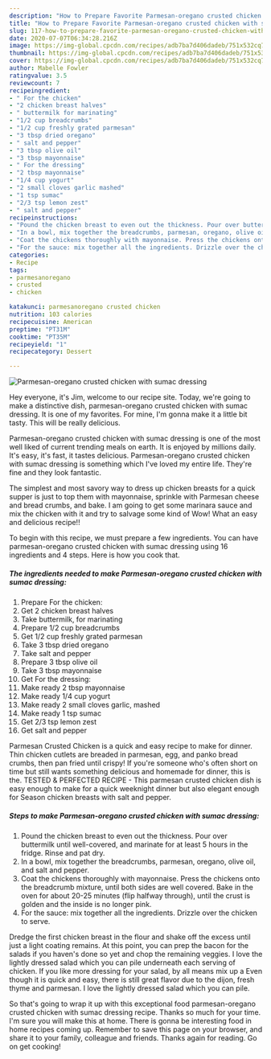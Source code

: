 ```yaml
---
description: "How to Prepare Favorite Parmesan-oregano crusted chicken with sumac dressing"
title: "How to Prepare Favorite Parmesan-oregano crusted chicken with sumac dressing"
slug: 117-how-to-prepare-favorite-parmesan-oregano-crusted-chicken-with-sumac-dressing
date: 2020-07-07T06:34:28.216Z
image: https://img-global.cpcdn.com/recipes/adb7ba7d406dadeb/751x532cq70/parmesan-oregano-crusted-chicken-with-sumac-dressing-recipe-main-photo.jpg
thumbnail: https://img-global.cpcdn.com/recipes/adb7ba7d406dadeb/751x532cq70/parmesan-oregano-crusted-chicken-with-sumac-dressing-recipe-main-photo.jpg
cover: https://img-global.cpcdn.com/recipes/adb7ba7d406dadeb/751x532cq70/parmesan-oregano-crusted-chicken-with-sumac-dressing-recipe-main-photo.jpg
author: Mabelle Fowler
ratingvalue: 3.5
reviewcount: 7
recipeingredient:
- " For the chicken"
- "2 chicken breast halves"
- " buttermilk for marinating"
- "1/2 cup breadcrumbs"
- "1/2 cup freshly grated parmesan"
- "3 tbsp dried oregano"
- " salt and pepper"
- "3 tbsp olive oil"
- "3 tbsp mayonnaise"
- " For the dressing"
- "2 tbsp mayonnaise"
- "1/4 cup yogurt"
- "2 small cloves garlic mashed"
- "1 tsp sumac"
- "2/3 tsp lemon zest"
- " salt and pepper"
recipeinstructions:
- "Pound the chicken breast to even out the thickness. Pour over buttermilk until well-covered, and marinate for at least 5 hours in the fridge. Rinse and pat dry."
- "In a bowl, mix together the breadcrumbs, parmesan, oregano, olive oil, and salt and pepper."
- "Coat the chickens thoroughly with mayonnaise. Press the chickens onto the breadcrumb mixture, until both sides are well covered. Bake in the oven for about 20-25 minutes (flip halfway through), until the crust is golden and the inside is no longer pink."
- "For the sauce: mix together all the ingredients. Drizzle over the chicken to serve."
categories:
- Recipe
tags:
- parmesanoregano
- crusted
- chicken

katakunci: parmesanoregano crusted chicken 
nutrition: 103 calories
recipecuisine: American
preptime: "PT31M"
cooktime: "PT35M"
recipeyield: "1"
recipecategory: Dessert

---
```



![Parmesan-oregano crusted chicken with sumac dressing](https://img-global.cpcdn.com/recipes/adb7ba7d406dadeb/751x532cq70/parmesan-oregano-crusted-chicken-with-sumac-dressing-recipe-main-photo.jpg)

Hey everyone, it's Jim, welcome to our recipe site. Today, we're going to make a distinctive dish, parmesan-oregano crusted chicken with sumac dressing. It is one of my favorites. For mine, I'm gonna make it a little bit tasty. This will be really delicious.

Parmesan-oregano crusted chicken with sumac dressing is one of the most well liked of current trending meals on earth. It is enjoyed by millions daily. It's easy, it's fast, it tastes delicious. Parmesan-oregano crusted chicken with sumac dressing is something which I've loved my entire life. They're fine and they look fantastic.

The simplest and most savory way to dress up chicken breasts for a quick supper is just to top them with mayonnaise, sprinkle with Parmesan cheese and bread crumbs, and bake. I am going to get some marinara sauce and mix the chicken with it and try to salvage some kind of Wow! What an easy and delicious recipe!!


To begin with this recipe, we must prepare a few ingredients. You can have parmesan-oregano crusted chicken with sumac dressing using 16 ingredients and 4 steps. Here is how you cook that.

<!--inarticleads1-->

##### The ingredients needed to make Parmesan-oregano crusted chicken with sumac dressing:

1. Prepare  For the chicken:
1. Get 2 chicken breast halves
1. Take  buttermilk, for marinating
1. Prepare 1/2 cup breadcrumbs
1. Get 1/2 cup freshly grated parmesan
1. Take 3 tbsp dried oregano
1. Take  salt and pepper
1. Prepare 3 tbsp olive oil
1. Take 3 tbsp mayonnaise
1. Get  For the dressing:
1. Make ready 2 tbsp mayonnaise
1. Make ready 1/4 cup yogurt
1. Make ready 2 small cloves garlic, mashed
1. Make ready 1 tsp sumac
1. Get 2/3 tsp lemon zest
1. Get  salt and pepper


Parmesan Crusted Chicken is a quick and easy recipe to make for dinner. Thin chicken cutlets are breaded in parmesan, egg, and panko bread crumbs, then pan fried until crispy! If you&#39;re someone who&#39;s often short on time but still wants something delicious and homemade for dinner, this is the. TESTED &amp; PERFECTED RECIPE - This parmesan crusted chicken dish is easy enough to make for a quick weeknight dinner but also elegant enough for Season chicken breasts with salt and pepper. 

<!--inarticleads2-->

##### Steps to make Parmesan-oregano crusted chicken with sumac dressing:

1. Pound the chicken breast to even out the thickness. Pour over buttermilk until well-covered, and marinate for at least 5 hours in the fridge. Rinse and pat dry.
1. In a bowl, mix together the breadcrumbs, parmesan, oregano, olive oil, and salt and pepper.
1. Coat the chickens thoroughly with mayonnaise. Press the chickens onto the breadcrumb mixture, until both sides are well covered. Bake in the oven for about 20-25 minutes (flip halfway through), until the crust is golden and the inside is no longer pink.
1. For the sauce: mix together all the ingredients. Drizzle over the chicken to serve.


Dredge the first chicken breast in the flour and shake off the excess until just a light coating remains. At this point, you can prep the bacon for the salads if you haven&#39;s done so yet and chop the remaining veggies. I love the lightly dressed salad which you can pile underneath each serving of chicken. If you like more dressing for your salad, by all means mix up a Even though it is quick and easy, there is still great flavor due to the dijon, fresh thyme and parmesan. I love the lightly dressed salad which you can pile. 

So that's going to wrap it up with this exceptional food parmesan-oregano crusted chicken with sumac dressing recipe. Thanks so much for your time. I'm sure you will make this at home. There is gonna be interesting food in home recipes coming up. Remember to save this page on your browser, and share it to your family, colleague and friends. Thanks again for reading. Go on get cooking!
